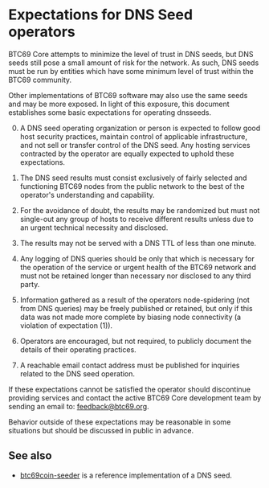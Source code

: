 Expectations for DNS Seed operators
====================================

BTC69 Core attempts to minimize the level of trust in DNS seeds,
but DNS seeds still pose a small amount of risk for the network.
As such, DNS seeds must be run by entities which have some minimum
level of trust within the BTC69 community.

Other implementations of BTC69 software may also use the same
seeds and may be more exposed. In light of this exposure, this
document establishes some basic expectations for operating dnsseeds.

0. A DNS seed operating organization or person is expected to follow good
host security practices, maintain control of applicable infrastructure,
and not sell or transfer control of the DNS seed. Any hosting services
contracted by the operator are equally expected to uphold these expectations.

1. The DNS seed results must consist exclusively of fairly selected and
functioning BTC69 nodes from the public network to the best of the
operator's understanding and capability.

2. For the avoidance of doubt, the results may be randomized but must not
single-out any group of hosts to receive different results unless due to an
urgent technical necessity and disclosed.

3. The results may not be served with a DNS TTL of less than one minute.

4. Any logging of DNS queries should be only that which is necessary
for the operation of the service or urgent health of the BTC69
network and must not be retained longer than necessary nor disclosed
to any third party.

5. Information gathered as a result of the operators node-spidering
(not from DNS queries) may be freely published or retained, but only
if this data was not made more complete by biasing node connectivity
(a violation of expectation (1)).

6. Operators are encouraged, but not required, to publicly document the
details of their operating practices.

7. A reachable email contact address must be published for inquiries
related to the DNS seed operation.

If these expectations cannot be satisfied the operator should
discontinue providing services and contact the active BTC69
Core development team by sending an email to:
[feedback@btc69.org](mailto:feedback@btc69.org).

Behavior outside of these expectations may be reasonable in some
situations but should be discussed in public in advance.

See also
----------
- [btc69coin-seeder](https://github.com/BTC69Project/btc69coin-seeder) is a reference implementation of a DNS seed.
